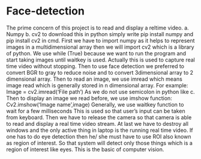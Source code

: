 # Face-detection
The prime concern of this project is to read and display a reltime video.
a. Numpy 
b. cv2
to download this in python simply write pip install numpy and pip install cv2 in cmd.
First we have to import numpy as it helps to represent images in a multidimensional array then we will import cv2 which is a library of python. We use while (True) because we want to run the program and start taking images until waitkey is used. Actually this is used to capture real time video without stopping. Then to use face detection we preferred to convert BGR to gray to reduce noise and to convert 3dimensional array to 2 dimensional array. Then to read an image, we use imread which means image read which is generally stored in n dimensional array. For example:
Image = cv2.imread(‘File path’)
As we do not use semicolon in python like c. Then to display an image we read before, we use imshow function:
Cv2.imshow(‘Image name’,image)
Generally, we use waitkey function to  wait for a few milliseconds  This is used so that user’s input can be taken from keyboard. Then we have to release the camera so that camera is able to read and display a real time video stream. At last we have to destroy all windows and the only active thing in laptop is the running real time video.
If one has to do eye detection then he/ she must have to use ROI also known as region of interest. So that system will detect only those things which is a region of interest like eyes.
This is the basic of computer vision.  

